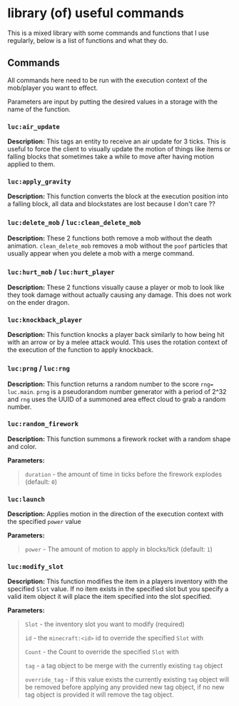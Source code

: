 # library (of) useful commands

This is a mixed library with some commands and functions that I use regularly, below is a list of functions and what they do.

## Commands
All commands here need to be run with the execution context of the mob/player you want to effect.

Parameters are input by putting the desired values in a storage with the name of the function.

### `luc:air_update`
**Description:** This tags an entity to receive an air update for 3 ticks. This is useful to force the client to visually update the motion of things like items or falling blocks that sometimes take a while to move after having motion applied to them. 

### `luc:apply_gravity`
**Description:** This function converts the block at the execution position into a falling block, all data and blockstates are lost because I don't care ??

### `luc:delete_mob` / `luc:clean_delete_mob`
**Description:** These 2 functions both remove a mob without the death animation. `clean_delete_mob` removes a mob without the `poof` particles that usually appear when you delete a mob with a merge command.

### `luc:hurt_mob` / `luc:hurt_player`
**Description:** These 2 functions visually cause a player or mob to look like they took damage without actually causing any damage. This does not work on the ender dragon.

### `luc:knockback_player`
**Description:** This function knocks a player back similarly to how being hit with an arrow or by a melee attack would. This uses the rotation context of the execution of the function to apply knockback.

### `luc:prng` / `luc:rng`
**Description:** This function returns a random number to the score `rng= luc.main`. `prng` is a pseudorandom number generator with a period of 2^32 and `rng` uses the UUID of a summoned area effect cloud to grab a random number.

### `luc:random_firework`
**Description:** This function summons a firework rocket with a random shape and color.

**Parameters:** 
 > `duration` - the amount of time in ticks before the firework explodes (default: `0`)

### `luc:launch`
**Description:** Applies motion in the direction of the execution context with the specified `power` value

**Parameters:**
 > `power` - The amount of motion to apply in blocks/tick (default: `1`)

### `luc:modify_slot`
**Description:** This function modifies the item in a players inventory with the specified `Slot` value. If no item exists in the specified slot but you specify a valid item object it will place the item specified into the slot specified.

**Parameters:** 
 > `Slot` - the inventory slot you want to modify (required)
 >
 > `id` - the `minecraft:<id>` id to override the specified `Slot` with
 >
 > `Count` - the Count to override the specified `Slot` with
 >
 > `tag` - a tag object to be merge with the currently existing `tag` object
 >
 > `override_tag` - if this value exists the currently existing `tag` object will be removed before applying any provided new tag object, if no new tag object is provided it will remove the tag object.